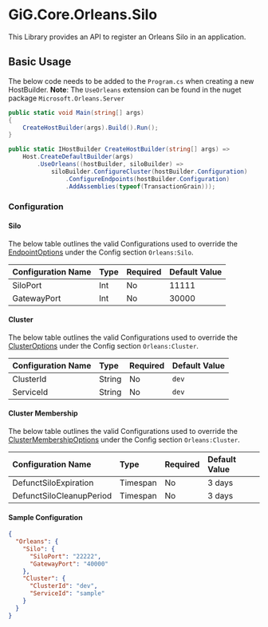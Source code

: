 # GiG.Core.Orleans.Silo

This Library provides an API to register an Orleans Silo in an application.

## Basic Usage

The below code needs to be added to the `Program.cs` when creating a new HostBuilder.
**Note**: The `UseOrleans` extension can be found in the nuget package ```Microsoft.Orleans.Server```

```csharp
public static void Main(string[] args)
{
    CreateHostBuilder(args).Build().Run();
}

public static IHostBuilder CreateHostBuilder(string[] args) =>
    Host.CreateDefaultBuilder(args)
        .UseOrleans((hostBuilder, siloBuilder) =>
            siloBuilder.ConfigureCluster(hostBuilder.Configuration)
                .ConfigureEndpoints(hostBuilder.Configuration)
                .AddAssemblies(typeof(TransactionGrain)));
```

### Configuration

#### Silo

The below table outlines the valid Configurations used to override the [EndpointOptions](https://github.com/dotnet/orleans/blob/master/src/Orleans.Runtime/Hosting/EndpointOptions.cs) under the Config section `Orleans:Silo`.

| Configuration Name | Type | Required | Default Value |
|:-------------------|:-----|:---------|:--------------|
| SiloPort           | Int  | No       | 11111         |
| GatewayPort        | Int  | No       | 30000         |

#### Cluster

The below table outlines the valid Configurations used to override the [ClusterOptions](https://github.com/dotnet/orleans/blob/master/src/Orleans.Core/Configuration/Options/ClusterOptions.cs) under the Config section `Orleans:Cluster`.

| Configuration Name       | Type     | Required | Default Value |
|:-------------------------|:---------|:---------|:--------------|
| ClusterId                | String   | No       | `dev`         |
| ServiceId                | String   | No       | `dev`         |

#### Cluster Membership

The below table outlines the valid Configurations used to override the [ClusterMembershipOptions](../src/GiG.Core.Orleans.Clustering.Abstractions/ClusterMembershipOptions.cs) under the Config section `Orleans:Cluster`.

| Configuration Name       | Type     | Required | Default Value |
|:-------------------------|:---------|:---------|:--------------|
| DefunctSiloExpiration    | Timespan | No       | 3 days        |
| DefunctSiloCleanupPeriod | Timespan | No       | 3 days        |

#### Sample Configuration

```json
{
  "Orleans": {
    "Silo": {
      "SiloPort": "22222",
      "GatewayPort": "40000"
    },
    "Cluster": {
      "ClusterId": "dev",
      "ServiceId": "sample"
    }
  }
}
```
